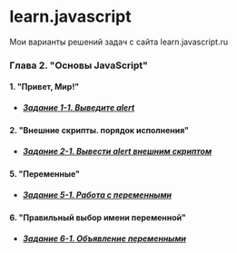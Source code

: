 # learn.javascript
Мои варианты решений задач с сайта learn.javascript.ru
### Глава 2. "Основы JavaScript"
#### 1. "Привет, Мир!"
  + ##### [Задание 1-1. Выведите alert](https://github.com/Resolut/learn.javascript/tree/master/ex1-1)
#### 2. "Внешние скрипты. порядок исполнения"
  + ##### [Задание 2-1. Вывести alert внешним скриптом](https://github.com/Resolut/learn.javascript/tree/master/ex2-1)
#### 5. "Переменные"
  + ##### [Задание 5-1. Работа с переменными](https://github.com/Resolut/learn.javascript/tree/master/ex5-1)
#### 6. "Правильный выбор имени переменной"
  + ##### [Задание 6-1. Объявление переменными](https://github.com/Resolut/learn.javascript/tree/master/ex6-1)